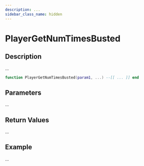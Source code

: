 ```yaml
---
description: ...
sidebar_class_name: hidden
---
```


# PlayerGetNumTimesBusted

## Description

...

```lua
function PlayerGetNumTimesBusted(param1, ...) --[[ ... ]] end
```

## Parameters

...

## Return Values

...

## Example

...

